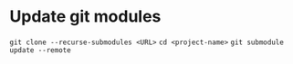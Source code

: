 # Update git modules
`git clone --recurse-submodules <URL>`
`cd <project-name>`
`git submodule update --remote`
